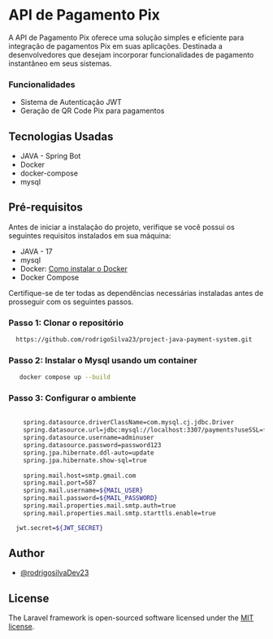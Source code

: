 # API de Pagamento Pix

A API de Pagamento Pix oferece uma solução simples e eficiente para integração de pagamentos Pix
em suas aplicações. Destinada a desenvolvedores que desejam incorporar funcionalidades de pagamento 
instantâneo em seus sistemas.

### Funcionalidades

-  Sistema de Autenticação JWT
-   Geração de QR Code Pix para pagamentos

## Tecnologias Usadas

-   JAVA - Spring Bot
-   Docker
- docker-compose
-   mysql

## Pré-requisitos

Antes de iniciar a instalação do projeto, verifique se você possui os seguintes requisitos instalados em sua máquina:
- JAVA - 17
- mysql
- Docker: [Como instalar o Docker](https://www.docker.com/get-started/)
- Docker Compose

Certifique-se de ter todas as dependências necessárias instaladas antes de prosseguir com os seguintes passos.

### Passo 1: Clonar o repositório

```bash
  https://github.com/rodrigoSilva23/project-java-payment-system.git
```

### Passo 2: Instalar o Mysql usando um container

```bash
   docker compose up --build

```


### Passo 3: Configurar o ambiente

```bash
    
    spring.datasource.driverClassName=com.mysql.cj.jdbc.Driver
    spring.datasource.url=jdbc:mysql://localhost:3307/payments?useSSL=false&serverTimezone=UTC&allowPublicKeyRetrieval=true
    spring.datasource.username=adminuser
    spring.datasource.password=password123
    spring.jpa.hibernate.ddl-auto=update
    spring.jpa.hibernate.show-sql=true
    
    spring.mail.host=smtp.gmail.com
    spring.mail.port=587
    spring.mail.username=${MAIL_USER}
    spring.mail.password=${MAIL_PASSWORD}
    spring.mail.properties.mail.smtp.auth=true
    spring.mail.properties.mail.smtp.starttls.enable=true

  jwt.secret=${JWT_SECRET}  

```


## Author

-   [@rodrigosilvaDev23](https://github.com/rodrigoSilva23)

## License

The Laravel framework is open-sourced software licensed under the [MIT license](https://opensource.org/licenses/MIT).
